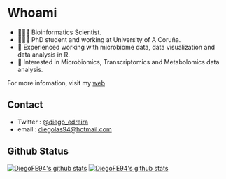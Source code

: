 # Whoami

- 👨🏻‍💻 Bioinformatics Scientist.
- 👨🏻‍🎓 PhD student and working at University of A Coruña.
- 🦠 Experienced working with microbiome data, data visualization and data analysis in R.
- 👀 Interested in Microbiomics, Transcriptomics and Metabolomics data analysis.

For more infomation, visit my [web](https://diegofe94.github.io)

## Contact

- Twitter : [@diego_edreira](https://x.com/diego_edreira)
- email : diegolas94@hotmail.com

## Github Status
[![DiegoFE94's github stats](https://github-readme-stats-git-masterorgs-github-readme-stats-team.vercel.app/api?username=DiegoFE94&include_orgs=true&show_icons=true&hide_border=true&theme=nightowl&locale=en
)](https://github.com/DiegoFE94)
[![DiegoFE94's github stats](https://github-readme-stats.vercel.app/api/top-langs/?username=DiegoFE94&exclude_repo=DiegoFE94.github.io&show_icons=true&hide_border=true&title_color=004386&icon_color=004386&layout=compact&count_private=true&langs_count=8&theme=radical&hide=)](https://github.com/DiegoFE94)
